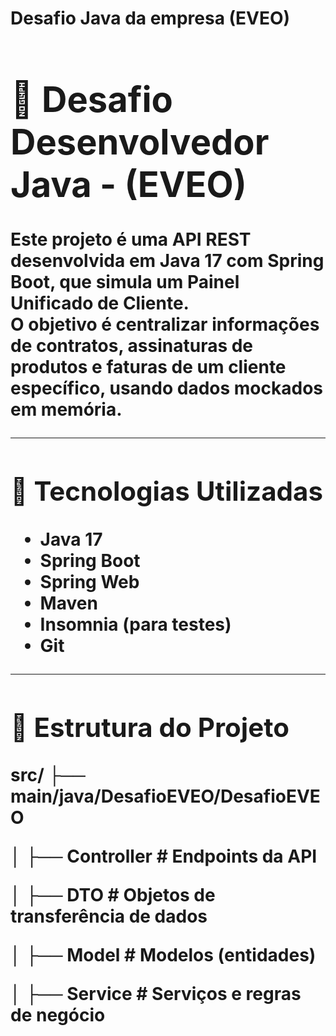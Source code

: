 
<bold> <h1> Desafio Java da empresa (EVEO) <bold> <h1>

# 📌 Desafio Desenvolvedor Java - (EVEO)

Este projeto é uma API REST desenvolvida em **Java 17** com **Spring Boot**, que simula um **Painel Unificado de Cliente**.  
O objetivo é centralizar informações de **contratos**, **assinaturas de produtos** e **faturas** de um cliente específico, usando dados **mockados** em memória.

---

## 🚀 Tecnologias Utilizadas
- Java 17
- Spring Boot
- Spring Web
- Maven
- Insomnia (para testes)
- Git

---

## 📂 Estrutura do Projeto
src/
├── main/java/DesafioEVEO/DesafioEVEO

│ ├── Controller # Endpoints da API

│ ├── DTO # Objetos de transferência de dados

│ ├── Model # Modelos (entidades)

│ ├── Service # Serviços e regras de negócio




